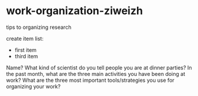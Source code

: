 # work-organization-ziweizh
tips to organizing research

create item list:
 - first item 
 - third item

Name?
What kind of scientist do you tell people you are at dinner parties?
In the past month, what are the three main activities you have been doing at work?
What are the three most important tools/strategies you use for organizing your work?
